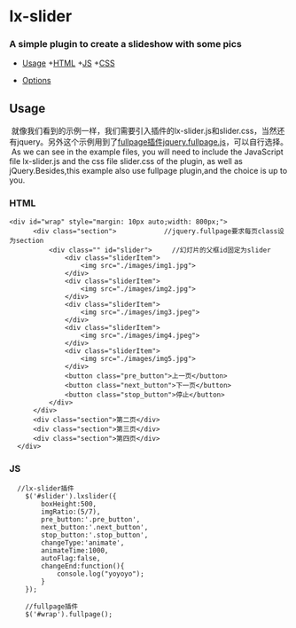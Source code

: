 # lx-slider
### A simple plugin to create a slideshow with some pics

+ [Usage](#usage)
	+[HTML](#html)
	+[JS](#js)
  	+[CSS](#css)
  
+ [Options](#options)


## Usage
  就像我们看到的示例一样，我们需要引入插件的lx-slider.js和slider.css，当然还有jquery。另外这个示例用到了[fullpage插件jquery.fullpage.js](https://github.com/alvarotrigo/fullPage.js)，可以自行选择。
  As we can see in the example files, you will need to include the JavaScript file lx-slider.js and the css file slider.css of the plugin, as well as jQuery.Besides,this example also use fullpage plugin,and the choice is up to you.
  
  ### HTML
  ~~~
  <div id="wrap" style="margin: 10px auto;width: 800px;"> 
		<div class="section">            //jquery.fullpage要求每页class设为section
			<div class="" id="slider">     //幻灯片的父框id固定为slider
				<div class="sliderItem">   
					<img src="./images/img1.jpg">
				</div> 
				<div class="sliderItem">
					<img src="./images/img2.jpg">
				</div>
				<div class="sliderItem">
					<img src="./images/img3.jpeg">
				</div>
				<div class="sliderItem">
					<img src="./images/img4.jpeg">
				</div>
				<div class="sliderItem">
					<img src="./images/img5.jpg">
				</div>
				<button class="pre_button">上一页</button>
				<button class="next_button">下一页</button>
				<button class="stop_button">停止</button>
			</div>
		</div>
		<div class="section">第二页</div>
		<div class="section">第三页</div>
		<div class="section">第四页</div>
	</div>
~~~

### JS
~~~
  //lx-slider插件
	$('#slider').lxslider({
		boxHeight:500,
		imgRatio:(5/7),
		pre_button:'.pre_button',
		next_button:'.next_button',
		stop_button:'.stop_button',
		changeType:'animate',
		animateTime:1000,
		autoFlag:false,
		changeEnd:function(){
			console.log("yoyoyo");
		}
	});

	//fullpage插件
	$('#wrap').fullpage();
~~~
